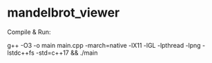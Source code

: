 # mandelbrot_viewer
Compile & Run:

g++ -O3 -o main main.cpp -march=native -lX11 -lGL -lpthread -lpng -lstdc++fs -std=c++17 && ./main
